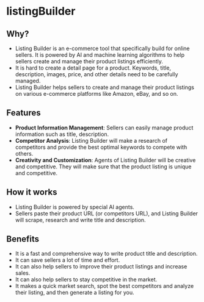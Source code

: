 # listingBuilder

## Why?
- Listing Builder is an e-commerce tool that specifically build for online sellers. It is powered by AI and machine learning algorithms to help sellers create and manage their product listings efficiently.
- It is hard to create a detail page for a product. Keywords, title, description, images, price, and other details need to be carefully managed.
- Listing Builder helps sellers to create and manage their product listings on various e-commerce platforms like Amazon, eBay, and so on.

## Features
- **Product Information Management**: Sellers can easily manage product information such as title, description.
- **Competitor Analysis**: Listing Builder will make a research of competitors and provide the best optimal keywords to compete with others.
- **Creativity and Customization**: Agents of Listing Builder will be creative and competitive. They will make sure that the product listing is unique and competitive.

## How it works
- Listing Builder is powered by special AI agents. 
- Sellers paste their product URL (or competitors URL), and Listing Builder will scrape, research and write title and description.

## Benefits
- It is a fast and comprehensive way to write product title and description.
- It can save sellers a lot of time and effort.
- It can also help sellers to improve their product listings and increase sales.
- It can also help sellers to stay competitive in the market.
- It makes a quick market search, spot the best competitors and analyze their listing, and then generate a listing for you.